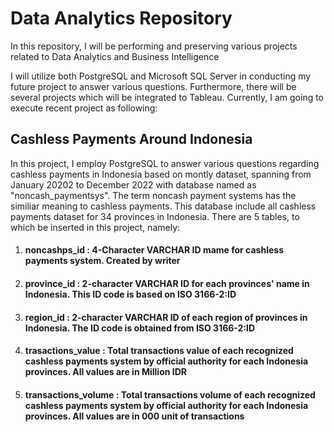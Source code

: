 # Data Analytics Repository
In this repository, I will be performing and preserving various projects related to Data Analytics and Business Intelligence

I will utilize both PostgreSQL and Microsoft SQL Server in conducting my future project to answer various questions. Furthermore, there will be several projects which will be integrated to Tableau. Currently, I am going to execute recent project as following:

## Cashless Payments Around Indonesia
In this project, I employ PostgreSQL to answer various questions regarding cashless payments in Indonesia based on montly dataset, spanning from January 20202 to December 2022 with database named as "noncash_paymentsys". The term noncash payment systems has the similiar meaning to cashless payments. This database include all cashless payments dataset for 34 provinces in Indonesia. There are 5 tables, to which be inserted in this project, namely:

1. #### noncashps_id         : 4-Character VARCHAR ID mame for cashless payments system. Created by writer
2. #### province_id          : 2-character VARCHAR ID for each provinces' name in Indonesia. This ID code is based on ISO 3166-2:ID
3. #### region_id            : 2-character VARCHAR ID of each region of provinces in Indonesia. The ID code is obtained from ISO 3166-2:ID
4. #### trasactions_value    : Total transactions value of each recognized cashless payments system by official authority for each Indonesia provinces. All values are in Million IDR
5. #### transactions_volume  : Total transactions volume of each recognized cashless payments system by official authority for each Indonesia provinces. All values are in 000 unit of transactions
